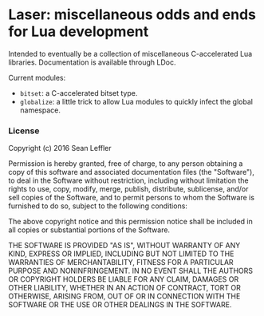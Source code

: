 # Laser: miscellaneous odds and ends for Lua development

Intended to eventually be a collection of miscellaneous C-accelerated Lua
libraries. Documentation is available through LDoc.

Current modules:
- `bitset`: a C-accelerated bitset type.
- `globalize`: a little trick to allow Lua modules to quickly infect the global namespace.

### License

Copyright (c) 2016 Sean Leffler

Permission is hereby granted, free of charge, to any person obtaining a copy
of this software and associated documentation files (the "Software"), to deal
in the Software without restriction, including without limitation the rights
to use, copy, modify, merge, publish, distribute, sublicense, and/or sell
copies of the Software, and to permit persons to whom the Software is
furnished to do so, subject to the following conditions:

The above copyright notice and this permission notice shall be included in all
copies or substantial portions of the Software.

THE SOFTWARE IS PROVIDED "AS IS", WITHOUT WARRANTY OF ANY KIND, EXPRESS OR
IMPLIED, INCLUDING BUT NOT LIMITED TO THE WARRANTIES OF MERCHANTABILITY,
FITNESS FOR A PARTICULAR PURPOSE AND NONINFRINGEMENT. IN NO EVENT SHALL THE
AUTHORS OR COPYRIGHT HOLDERS BE LIABLE FOR ANY CLAIM, DAMAGES OR OTHER
LIABILITY, WHETHER IN AN ACTION OF CONTRACT, TORT OR OTHERWISE, ARISING FROM,
OUT OF OR IN CONNECTION WITH THE SOFTWARE OR THE USE OR OTHER DEALINGS IN THE
SOFTWARE.
